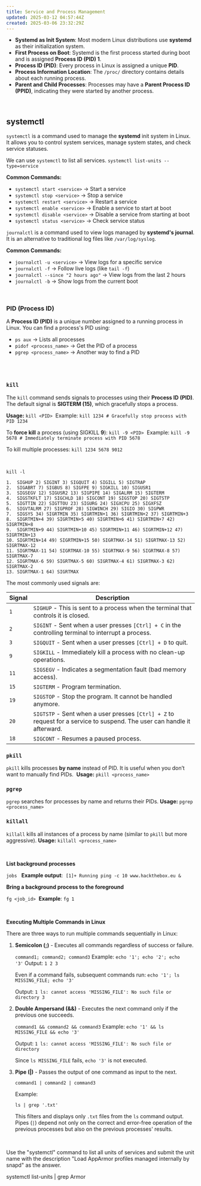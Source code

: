 ```yaml
---
title: Service and Process Management
updated: 2025-03-12 04:57:44Z
created: 2025-03-06 23:32:29Z
---
```


- **Systemd as Init System**: Most modern Linux distributions use **systemd** as their initialization system.
- **First Process on Boot**: Systemd is the first process started during boot and is assigned **Process ID (PID) 1**.
- **Process ID (PID)**: Every process in Linux is assigned a unique **PID**.
- **Process Information Location**: The `/proc/` directory contains details about each running process.
- **Parent and Child Processes**: Processes may have a **Parent Process ID (PPID)**, indicating they were started by another process.

&nbsp;

## **systemctl**

`systemctl` is a command used to manage the **systemd** init system in Linux. It allows you to control system services, manage system states, and check service statuses.

We can use `systemctl` to list all services. `systemctl list-units --type=service`

**Common Commands:**

- `systemctl start <service>` → Start a service
- `systemctl stop <service>` → Stop a service
- `systemctl restart <service>` → Restart a service
- `systemctl enable <service>` → Enable a service to start at boot
- `systemctl disable <service>` → Disable a service from starting at boot
- `systemctl status <service>` → Check service status

`journalctl` is a command used to view logs managed by **systemd's journal**. It is an alternative to traditional log files like `/var/log/syslog`.

**Common Commands:**

- `journalctl -u <service>` → View logs for a specific service
- `journalctl -f` → Follow live logs (like `tail -f`)
- `journalctl --since "2 hours ago"` → View logs from the last 2 hours
- `journalctl -b` → Show logs from the current boot

&nbsp;

### **PID (Process ID)**

A **Process ID (PID)** is a unique number assigned to a running process in Linux. You can find a process's PID using:

- `ps aux` → Lists all processes
- `pidof <process_name>` → Get the PID of a process
- `pgrep <process_name>` → Another way to find a PID  
    <br/>

&nbsp;

### **`kill`**

The `kill` command sends signals to processes using their **Process ID (PID)**. The default signal is **SIGTERM (15)**, which gracefully stops a process.

**Usage:** `kill <PID>`  Example: `kill 1234 # Gracefully stop process with PID 1234`

To **force kill** a process (using SIGKILL **9**): `kill -9 <PID>`  Example: `kill -9 5678 # Immediately terminate process with PID 5678`

To kill multiple processes: `kill 1234 5678 9012`

&nbsp;

```shell-session
kill -l

1.  SIGHUP 2) SIGINT 3) SIGQUIT 4) SIGILL 5) SIGTRAP
2.  SIGABRT 7) SIGBUS 8) SIGFPE 9) SIGKILL 10) SIGUSR1
3.  SIGSEGV 12) SIGUSR2 13) SIGPIPE 14) SIGALRM 15) SIGTERM
4.  SIGSTKFLT 17) SIGCHLD 18) SIGCONT 19) SIGSTOP 20) SIGTSTP
5.  SIGTTIN 22) SIGTTOU 23) SIGURG 24) SIGXCPU 25) SIGXFSZ
6.  SIGVTALRM 27) SIGPROF 28) SIGWINCH 29) SIGIO 30) SIGPWR
7.  SIGSYS 34) SIGRTMIN 35) SIGRTMIN+1 36) SIGRTMIN+2 37) SIGRTMIN+3
8.  SIGRTMIN+4 39) SIGRTMIN+5 40) SIGRTMIN+6 41) SIGRTMIN+7 42) SIGRTMIN+8
9.  SIGRTMIN+9 44) SIGRTMIN+10 45) SIGRTMIN+11 46) SIGRTMIN+12 47) SIGRTMIN+13
10. SIGRTMIN+14 49) SIGRTMIN+15 50) SIGRTMAX-14 51) SIGRTMAX-13 52) SIGRTMAX-12
11. SIGRTMAX-11 54) SIGRTMAX-10 55) SIGRTMAX-9 56) SIGRTMAX-8 57) SIGRTMAX-7
12. SIGRTMAX-6 59) SIGRTMAX-5 60) SIGRTMAX-4 61) SIGRTMAX-3 62) SIGRTMAX-2
13. SIGRTMAX-1 64) SIGRTMAX  
```

The most commonly used signals are:

| **Signal** | **Description** |
| --- | --- |
| `1` | `SIGHUP` - This is sent to a process when the terminal that controls it is closed. |
| `2` | `SIGINT` - Sent when a user presses `[Ctrl] + C` in the controlling terminal to interrupt a process. |
| `3` | `SIGQUIT` - Sent when a user presses `[Ctrl] + D` to quit. |
| `9` | `SIGKILL` - Immediately kill a process with no clean-up operations. |
| `11` | `SIGSEGV` - Indicates a segmentation fault (bad memory access). |
| `15` | `SIGTERM` - Program termination. |
| `19` | `SIGSTOP` - Stop the program. It cannot be handled anymore. |
| `20` | `SIGTSTP` - Sent when a user presses `[Ctrl] + Z` to request for a service to suspend. The user can handle it afterward. |
| `18` | `SIGCONT` - Resumes a paused process. |

### **`pkill`**

`pkill` kills processes **by name** instead of PID. It is useful when you don’t want to manually find PIDs.  **Usage:** `pkill <process_name>`

### **`pgrep`**

`pgrep` searches for processes by name and returns their PIDs. **Usage:** `pgrep <process_name>`

### **`killall`**

`killall` kills all instances of a process by name (similar to `pkill` but more aggressive). **Usage:** `killall <process_name>`

&nbsp;

**List background processes**

`jobs`   **Example output**:  `[1]+ Running ping -c 10 www.hackthebox.eu &`

**Bring a background process to the foreground**

`fg <job_id>`  **Example**: `fg 1`

&nbsp;

**Executing Multiple Commands in Linux**

There are three ways to run multiple commands sequentially in Linux:

1.  **Semicolon (;)** - Executes all commands regardless of success or failure.
    
    `command1; command2; command3` Example: `echo '1'; echo '2'; echo '3'` Output: `1 2 3`
    
    Even if a command fails, subsequent commands run: `echo '1'; ls MISSING_FILE; echo '3'`
    
    Output: `1 ls: cannot access 'MISSING_FILE': No such file or directory 3`
    
2.  **Double Ampersand (&&)** - Executes the next command only if the previous one succeeds.
    
    `command1 && command2 && command3` Example: `echo '1' && ls MISSING_FILE && echo '3'`
    
    Output: `1 ls: cannot access 'MISSING_FILE': No such file or directory`
    
    Since `ls MISSING_FILE` fails, `echo '3'` is not executed.
    
3.  **Pipe (|)** - Passes the output of one command as input to the next.
    
    `command1 | command2 | command3`
    
    Example:
    
    `ls | grep '.txt'`
    
    This filters and displays only `.txt` files from the `ls` command output.    
    Pipes (`|`) depend not only on the correct and error-free operation of the previous processes but also on the previous processes' results.
    

&nbsp;

Use the "systemctl" command to list all units of services and submit the unit name with the description "Load AppArmor profiles managed internally by snapd" as the answer.

systemctl list-units | grep Armor